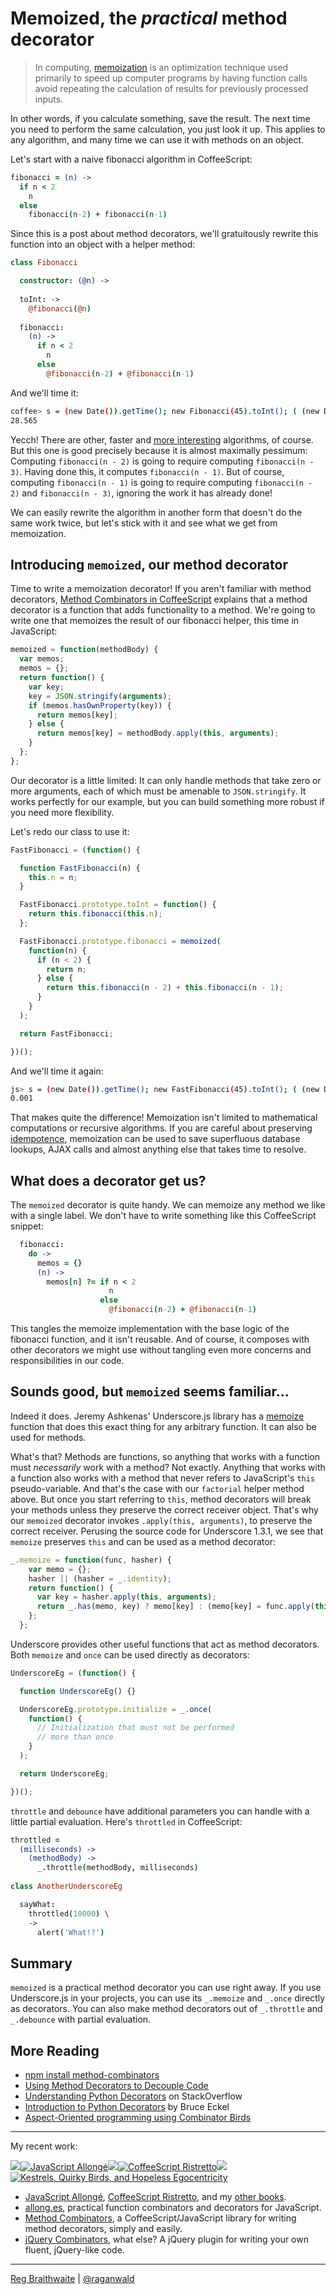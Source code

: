 Memoized, the *practical* method decorator
=========================================

> In computing, [memoization] is an optimization technique used primarily to speed up computer programs by having function calls avoid repeating the calculation of results for previously processed inputs.

[memoization]: https://en.wikipedia.org/wiki/Memoization

In other words, if you calculate something, save the result. The next time you need to perform the same calculation, you just look it up. This applies to any algorithm, and many time we can use it with methods on an object.

Let's start with a naive fibonacci algorithm in CoffeeScript:

```coffeescript
fibonacci = (n) ->
  if n < 2
    n
  else
    fibonacci(n-2) + fibonacci(n-1)
```

Since this is a post about method decorators, we'll gratuitously rewrite this function into an object with a helper method:

```coffeescript
class Fibonacci

  constructor: (@n) ->
  
  toInt: ->
    @fibonacci(@n)
  
  fibonacci:
    (n) ->
      if n < 2
        n
      else
        @fibonacci(n-2) + @fibonacci(n-1)
```
    
And we'll time it:
      
```bash
coffee> s = (new Date()).getTime(); new Fibonacci(45).toInt(); ( (new Date()).getTime() - s ) / 1000
28.565
```

Yecch! There are other, faster and [more interesting][matrix] algorithms, of course. But this one is good precisely because it is almost maximally pessimum: Computing `fibonacci(n - 2)` is going to require computing `fibonacci(n - 3)`. Having done this, it computes `fibonacci(n - 1)`. But of course, computing `fibonacci(n - 1)` is going to require computing `fibonacci(n - 2)` and `fibonacci(n - 3)`, ignoring the work it has already done!

[matrix]: https://github.com/raganwald/homoiconic/blob/master/2008-12-12/fibonacci.md "A program to compute the nth Fibonacci number"

We can easily rewrite the algorithm in another form that doesn't do the same work twice, but let's stick with it and see what we get from memoization. 

Introducing `memoized`, our method decorator
--------------------------------------------

Time to write a memoization decorator! If you aren't familiar with method decorators, [Method Combinators in CoffeeScript][mcc] explains that a method decorator is a function that adds functionality to a method. We're going to write one that memoizes the result of our fibonacci helper, this time in JavaScript:

[mcc]: https://github.com/raganwald/homoiconic/blob/master/2012/08/method-decorators-and-combinators-in-coffeescript.md#method-combinators-in-coffeescript

```javascript
memoized = function(methodBody) {
  var memos;
  memos = {};
  return function() {
    var key;
    key = JSON.stringify(arguments);
    if (memos.hasOwnProperty(key)) { 
      return memos[key];
    } else {
      return memos[key] = methodBody.apply(this, arguments);
    }
  };
};
```

Our decorator is a little limited: It can only handle methods that take zero or more arguments, each of which must be amenable to `JSON.stringify`. It works perfectly for our example, but you can build something more robust if you need more flexibility.

Let's redo our class to use it:

```javascript
FastFibonacci = (function() {

  function FastFibonacci(n) {
    this.n = n;
  }

  FastFibonacci.prototype.toInt = function() {
    return this.fibonacci(this.n);
  };

  FastFibonacci.prototype.fibonacci = memoized(
    function(n) {
      if (n < 2) {
        return n;
      } else {
        return this.fibonacci(n - 2) + this.fibonacci(n - 1);
      }
    }
  );

  return FastFibonacci;

})();
```
    
And we'll time it again:
      
```bash
js> s = (new Date()).getTime(); new FastFibonacci(45).toInt(); ( (new Date()).getTime() - s ) / 1000
0.001
```

That makes quite the difference! Memoization isn't limited to mathematical computations or recursive algorithms. If you are careful about preserving [idempotence], memoization can be used to save superfluous database lookups, AJAX calls and almost anything else that takes time to resolve.

[idempotence]: https://en.wikipedia.org/wiki/Idempotence

What does a decorator get us?
-----------------------------

The `memoized` decorator is quite handy. We can memoize any method we like with a single label. We don't have to write something like this CoffeeScript snippet:

```coffeescript
  fibonacci:
    do ->
      memos = {}
      (n) ->
        memos[n] ?= if n < 2
                      n
                    else
                      @fibonacci(n-2) + @fibonacci(n-1)
```

This tangles the memoize implementation with the base logic of the fibonacci function, and it isn't reusable. And of course, it composes with other decorators we might use without tangling even more concerns and responsibilities in our code.

Sounds good, but `memoized` seems familiar...
--------------------------------------------

Indeed it does. Jeremy Ashkenas' Underscore.js library has a [memoize] function that does this exact thing for any arbitrary function. It can also be used for methods.

[memoize]: http://underscorejs.org/#memoize

What's that? Methods are functions, so anything that works with a function must *necessarily* work with a method? Not exactly. Anything that works with a function also works with a method that never refers to JavaScript's `this` pseudo-variable. And that's the case with our `factorial` helper method above. But once you start referring to `this`, method decorators will break your methods unless they preserve the correct receiver object. That's why our `memoized` decorator invokes `.apply(this, arguments)`, to preserve the correct receiver. Perusing the source code for Underscore 1.3.1, we see that `memoize` preserves `this` and can be used as a method decorator:

```javascript
_.memoize = function(func, hasher) {
    var memo = {};
    hasher || (hasher = _.identity);
    return function() {
      var key = hasher.apply(this, arguments);
      return _.has(memo, key) ? memo[key] : (memo[key] = func.apply(this, arguments));
    };
  };
```

Underscore provides other useful functions that act as method decorators. Both `memoize` and `once` can be used directly as decorators:

[once]: http://underscorejs.org/#once

```javascript
UnderscoreEg = (function() {

  function UnderscoreEg() {}

  UnderscoreEg.prototype.initialize = _.once(
    function() {
      // Initialization that must not be performed
      // more than once
    }
  );

  return UnderscoreEg;

})();
```

`throttle` and `debounce` have additional parameters you can handle with a little partial evaluation. Here's `throttled` in CoffeeScript:

[throttle]: http://underscorejs.org/#throttle
[debounce]: http://underscorejs.org/#debounce

```coffeescript
throttled = 
  (milliseconds) ->
    (methodBody) ->
      _.throttle(methodBody, milliseconds)
    
class AnotherUnderscoreEg

  sayWhat:
    throttled(10000) \
    ->
      alert('What!?')
```

Summary
-------

`memoized` is a practical method decorator you can use right away. If you use Underscore.js in your projects, you can use its `_.memoize` and `_.once` directly as decorators. You can also make method decorators out of `_.throttle` and `_.debounce` with partial evaluation.

More Reading
---

* [npm install method-combinators](https://github.com/raganwald/method-combinators)
* [Using Method Decorators to Decouple Code](https://github.com/raganwald/homoiconic/blob/master/2012/08/decoupling_with_method_decorators.md#using-method-decorators-to-decouple-code)
* [Understanding Python Decorators](http://stackoverflow.com/questions/739654/understanding-python-decorators) on StackOverflow
* [Introduction to Python Decorators](http://www.artima.com/weblogs/viewpost.jsp?thread=240808) by Bruce Eckel
* [Aspect-Oriented programming using Combinator Birds](https://github.com/raganwald/homoiconic/blob/master/2008-11-07/from_birds_that_compose_to_method_advice.markdown#aspect-oriented-programming-in-ruby-using-combinator-birds)

---

My recent work:

![](http://i.minus.com/iL337yTdgFj7.png)[![JavaScript Allongé](http://i.minus.com/iW2E1A8M5UWe6.jpeg)](http://leanpub.com/javascript-allonge "JavaScript Allongé")![](http://i.minus.com/iL337yTdgFj7.png)[![CoffeeScript Ristretto](http://i.minus.com/iMmGxzIZkHSLD.jpeg)](http://leanpub.com/coffeescript-ristretto "CoffeeScript Ristretto")![](http://i.minus.com/iL337yTdgFj7.png)[![Kestrels, Quirky Birds, and Hopeless Egocentricity](http://i.minus.com/ibw1f1ARQ4bhi1.jpeg)](http://leanpub.com/combinators "Kestrels, Quirky Birds, and Hopeless Egocentricity")

* [JavaScript Allongé](http://leanpub.com/javascript-allonge), [CoffeeScript Ristretto](http://leanpub.com/coffeescript-ristretto), and my [other books](http://leanpub.com/u/raganwald).
* [allong.es](http://allong.es), practical function combinators and decorators for JavaScript.
* [Method Combinators](https://github.com/raganwald/method-combinators), a CoffeeScript/JavaScript library for writing method decorators, simply and easily.
* [jQuery Combinators](http://github.com/raganwald/jquery-combinators), what else? A jQuery plugin for writing your own fluent, jQuery-like code.  

---

[Reg Braithwaite](http://braythwayt.com) | [@raganwald](http://twitter.com/raganwald)